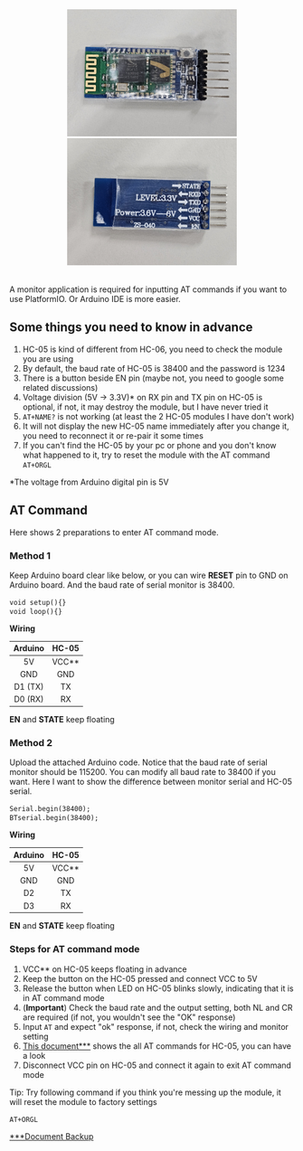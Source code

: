 <div align="center">
    <img src="./img/front.jpg" width="300"/>
    <img src="./img/back.jpg" width="300"/>
</div>
<br/>

A monitor application is required for inputting AT commands if you want to use PlatformIO. Or Arduino IDE is more easier.

## Some things you need to know in advance

1. HC-05 is kind of different from HC-06, you need to check the module you are using
2. By default, the baud rate of HC-05 is 38400 and the password is 1234
3. There is a button beside EN pin (maybe not, you need to google some related discussions)
4. Voltage division (5V -> 3.3V)* on RX pin and TX pin on HC-05 is optional, if not, it may destroy the module, but I have never tried it
5. `AT+NAME?` is not working (at least the 2 HC-05 modules I have don't work)
6. It will not display the new HC-05 name immediately after you change it, you need to reconnect it or re-pair it some times
7. If you can't find the HC-05 by your pc or phone and you don't know what happened to it, try to reset the module with the AT command `AT+ORGL`

*The voltage from Arduino digital pin is 5V

## AT Command

Here shows 2 preparations to enter AT command mode.

### Method 1

Keep Arduino board clear like below, or you can wire **RESET** pin to GND on Arduino board. And the baud rate of serial monitor is 38400.

```
void setup(){}
void loop(){}
```

**Wiring**

|Arduino|HC-05|
|:----:|:----:|
|5V|VCC**|
|GND|GND|
|D1 (TX)|TX|
|D0 (RX)|RX|

**EN** and **STATE** keep floating

### Method 2

Upload the attached Arduino code. Notice that the baud rate of serial monitor should be 115200. You can modify all baud rate to 38400 if you want. Here I want to show the difference between monitor serial and HC-05 serial.

```
Serial.begin(38400);
BTserial.begin(38400);
```

**Wiring**

|Arduino|HC-05|
|:----:|:----:|
|5V|VCC**|
|GND|GND|
|D2|TX|
|D3|RX|

**EN** and **STATE** keep floating

### Steps for AT command mode

1. VCC** on HC-05 keeps floating in advance
2. Keep the button on the HC-05 pressed and connect VCC to 5V
3. Release the button when LED on HC-05 blinks slowly, indicating that it is in AT command mode
4. (**Important**) Check the baud rate and the output setting, both NL and CR are required (if not, you wouldn't see the "OK" response)
5. Input `AT` and expect "ok" response, if not, check the wiring and monitor setting
6. [This document***](https://s3-sa-east-1.amazonaws.com/robocore-lojavirtual/709/HC-05_ATCommandSet.pdf) shows the all AT commands for HC-05, you can have a look
7. Disconnect VCC pin on HC-05 and connect it again to exit AT command mode

Tip: Try following command if you think you're messing up the module, it will reset the module to factory settings

```
AT+ORGL
```

[***Document Backup](./HC-05_ATCommandSet.pdf)

